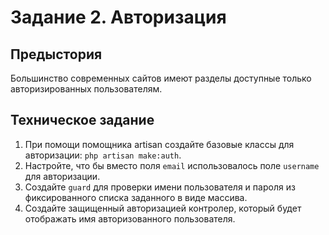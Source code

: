 # Задание 2. Авторизация

## Предыстория

Большинство современных сайтов имеют разделы доступные только авторизированных пользователям. 

## Техническое задание

1. При помощи помощника artisan создайте базовые классы для авторизации: `php artisan make:auth`.
1. Настройте, что бы вместо поля `email` использовалось поле `username` для авторизации.
1. Создайте `guard` для проверки имени пользователя и пароля из фиксированного списка заданного в виде массива. 
1. Создайте защищенный авторизацией контролер, который будет отображать имя авторизованного пользователя.  
   
